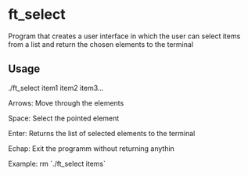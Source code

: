 # ft_select

Program that creates a user interface in which the user can select items from a list and return the chosen elements to the terminal

## Usage

./ft_select item1 item2 item3...

Arrows: Move through the elements

Space: Select the pointed element

Enter: Returns the list of selected elements to the terminal

Echap: Exit the programm without returning anythin

Example: rm \`./ft_select items\`
